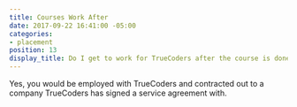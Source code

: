 ```yaml
---
title: Courses Work After
date: 2017-09-22 16:41:00 -05:00
categories:
- placement
position: 13
display_title: Do I get to work for TrueCoders after the course is done?
---
```


Yes, you would be employed with TrueCoders and contracted out to a company TrueCoders has signed a service agreement with.